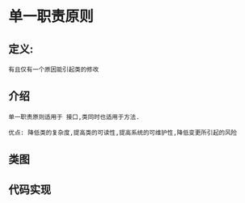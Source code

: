 # 单一职责原则

## 定义: 
    
    有且仅有一个原因能引起类的修改

## 介绍

    单一职责原则适用于 接口,类同时也适用于方法.

    优点: 降低类的复杂度,提高类的可读性,提高系统的可维护性,降低变更所引起的风险

## 类图



## 代码实现

``` java


```